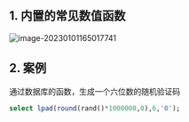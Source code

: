 ## 1. 内置的常见数值函数

![image-20230101165017741](C:\Users\DELL\Desktop\日常学习笔记\dailyStudyNote\mysql学习\src\picture\image-20230101165017741.png)

## 2. 案例

通过数据库的函数，生成一个六位数的随机验证码

```sql
select lpad(round(rand()*1000000,0),6,'0');
```

